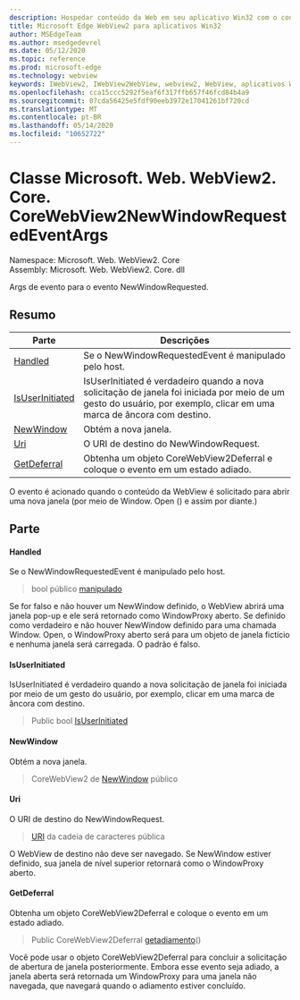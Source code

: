 ```yaml
---
description: Hospedar conteúdo da Web em seu aplicativo Win32 com o controle WebView2 do Microsoft Edge
title: Microsoft Edge WebView2 para aplicativos Win32
author: MSEdgeTeam
ms.author: msedgedevrel
ms.date: 05/12/2020
ms.topic: reference
ms.prod: microsoft-edge
ms.technology: webview
keywords: IWebView2, IWebView2WebView, webview2, WebView, aplicativos Win32, Win32, Edge, ICoreWebView2, ICoreWebView2Controller, controle do navegador, HTML Edge
ms.openlocfilehash: cca15ccc5292f5eaf6f317ffb657f46fcd84b4a9
ms.sourcegitcommit: 07cda56425e5fdf90eeb3972e17041261bf720cd
ms.translationtype: MT
ms.contentlocale: pt-BR
ms.lasthandoff: 05/14/2020
ms.locfileid: "10652722"
---
```

# Classe Microsoft. Web. WebView2. Core. CoreWebView2NewWindowRequestedEventArgs 

Namespace: Microsoft. Web. WebView2. Core \
Assembly: Microsoft. Web. WebView2. Core. dll

Args de evento para o evento NewWindowRequested.

## Resumo

 Parte                        | Descrições
--------------------------------|---------------------------------------------
[Handled](#handled) | Se o NewWindowRequestedEvent é manipulado pelo host.
[IsUserInitiated](#isuserinitiated) | IsUserInitiated é verdadeiro quando a nova solicitação de janela foi iniciada por meio de um gesto do usuário, por exemplo, clicar em uma marca de âncora com destino.
[NewWindow](#newwindow) | Obtém a nova janela.
[Uri](#uri) | O URI de destino do NewWindowRequest.
[GetDeferral](#getdeferral) | Obtenha um objeto CoreWebView2Deferral e coloque o evento em um estado adiado.

O evento é acionado quando o conteúdo da WebView é solicitado para abrir uma nova janela (por meio de Window. Open () e assim por diante.)

## Parte

#### Handled 

Se o NewWindowRequestedEvent é manipulado pelo host.

> bool público [manipulado](#handled)

Se for falso e não houver um NewWindow definido, o WebView abrirá uma janela pop-up e ele será retornado como WindowProxy aberto. Se definido como verdadeiro e não houver NewWindow definido para uma chamada Window. Open, o WindowProxy aberto será para um objeto de janela fictício e nenhuma janela será carregada. O padrão é falso.

#### IsUserInitiated 

IsUserInitiated é verdadeiro quando a nova solicitação de janela foi iniciada por meio de um gesto do usuário, por exemplo, clicar em uma marca de âncora com destino.

> Public bool [IsUserInitiated](#isuserinitiated)

#### NewWindow 

Obtém a nova janela.

> CoreWebView2 de [NewWindow](#newwindow) público

#### Uri 

O URI de destino do NewWindowRequest.

> [URI](#uri) da cadeia de caracteres pública

O WebView de destino não deve ser navegado. Se NewWindow estiver definido, sua janela de nível superior retornará como o WindowProxy aberto.

#### GetDeferral 

Obtenha um objeto CoreWebView2Deferral e coloque o evento em um estado adiado.

> Public CoreWebView2Deferral [getadiamento](#getdeferral)()

Você pode usar o objeto CoreWebView2Deferral para concluir a solicitação de abertura de janela posteriormente. Embora esse evento seja adiado, a janela aberta será retornada um WindowProxy para uma janela não navegada, que navegará quando o adiamento estiver concluído.

